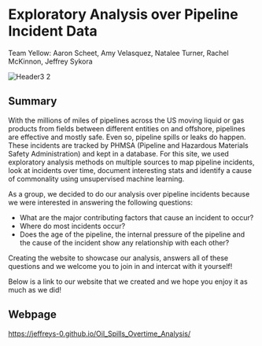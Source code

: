 # Exploratory Analysis over Pipeline Incident Data
Team Yellow: Aaron Scheet, Amy Velasquez, Natalee Turner, Rachel McKinnon, Jeffrey Sykora


![Header3 2](https://user-images.githubusercontent.com/69607218/151723331-65f42e44-8651-44b1-ad00-fe0f3c61b8f5.png)


## Summary
With the millions of miles of pipelines across the US moving liquid or gas products from fields between different entities on and offshore, 
pipelines are effective and mostly safe. Even so, pipeline spills or leaks do happen. These incidents are tracked by PHMSA (Pipeline and Hazardous Materials Safety Administration) and kept in a database. For this site, we used exploratory analysis methods on multiple sources to map pipeline incidents, 
look at incidents over time, document interesting stats and identify a cause of commonality using unsupervised machine learning.

As a group, we decided to do our analysis over pipeline incidents because we were interested in answering the following questions:
- What are the major contributing factors that cause an incident to occur?
- Where do most incidents occur?
- Does the age of the pipeline, the internal pressure of the pipeline and the cause of the incident show any relationship with each other?

Creating the website to showcase our analysis, answers all of these questions and we welcome you to join in and intercat with it yourself!

Below is a link to our website that we created and we hope you enjoy it as much as we did!

## Webpage
https://jeffreys-0.github.io/Oil_Spills_Overtime_Analysis/
